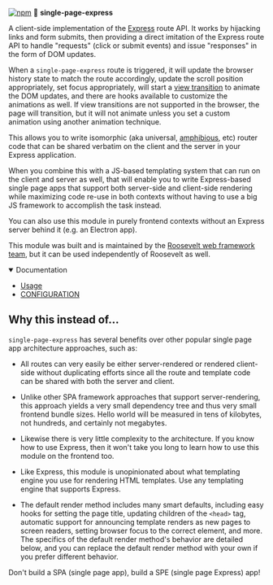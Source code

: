 [![npm](https://img.shields.io/npm/v/single-page-express.svg)](https://www.npmjs.com/package/single-page-express) 📄 **single-page-express**

A client-side implementation of the [Express](http://expressjs.com) route API. It works by hijacking links and form submits, then providing a direct imitation of the Express route API to handle "requests" (click or submit events) and issue "responses" in the form of DOM updates.

When a `single-page-express` route is triggered, it will update the browser history state to match the route accordingly, update the scroll position appropriately, set focus appropriately, will start a [view transition](https://developer.mozilla.org/en-US/docs/Web/API/View_Transition_API) to animate the DOM updates, and there are hooks available to customize the animations as well. If view transitions are not supported in the browser, the page will transition, but it will not animate unless you set a custom animation using another animation technique.

This allows you to write isomorphic (aka universal, [amphibious](https://twitter.com/kethinov/status/566896168324825088), etc) router code that can be shared verbatim on the client and the server in your Express application.

When you combine this with a JS-based templating system that can run on the client and server as well, that will enable you to write Express-based single page apps that support both server-side and client-side rendering while maximizing code re-use in both contexts without having to use a big JS framework to accomplish the task instead.

You can also use this module in purely frontend contexts without an Express server behind it (e.g. an Electron app).

This module was built and is maintained by the [Roosevelt web framework](https://rooseveltframework.org) [team](https://rooseveltframework.org/contributors), but it can be used independently of Roosevelt as well.

<details open>
  <summary>Documentation</summary>
  <ul>
    <li><a href="./USAGE.md">Usage</a></li>
    <li><a href="./CONFIGURATION.md">CONFIGURATION</a></li>
  </ul>
</details>

## Why this instead of...

`single-page-express` has several benefits over other popular single page app architecture approaches, such as:

- All routes can very easily be either server-rendered or rendered client-side without duplicating efforts since all the route and template code can be shared with both the server and client.

- Unlike other SPA framework approaches that support server-rendering, this approach yields a very small dependency tree and thus very small frontend bundle sizes. Hello world will be measured in tens of kilobytes, not hundreds, and certainly not megabytes.

- Likewise there is very little complexity to the architecture. If you know how to use Express, then it won't take you long to learn how to use this module on the frontend too.

- Like Express, this module is unopinionated about what templating engine you use for rendering HTML templates. Use any templating engine that supports Express.

- The default render method includes many smart defaults, including easy hooks for setting the page title, updating children of the `<head>` tag, automatic support for announcing template renders as new pages to screen readers, setting browser focus to the correct element, and more. The specifics of the default render method's behavior are detailed below, and you can replace the default render method with your own if you prefer different behavior.

Don't build a SPA (single page app), build a SPE (single page Express) app!
